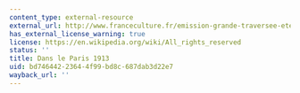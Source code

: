 ```yaml
---
content_type: external-resource
external_url: http://www.franceculture.fr/emission-grande-traversee-ete-1913-doc-dans-le-paris-1913-2013-08-01
has_external_license_warning: true
license: https://en.wikipedia.org/wiki/All_rights_reserved
status: ''
title: Dans le Paris 1913
uid: bd746442-2364-4f99-bd8c-687dab3d22e7
wayback_url: ''
---
```

